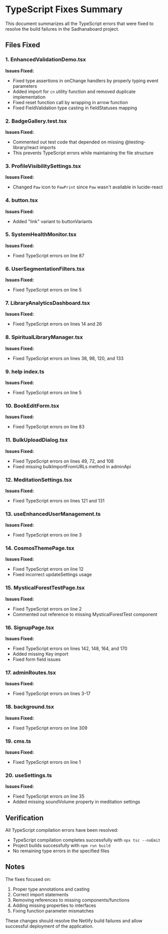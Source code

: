 # TypeScript Fixes Summary

This document summarizes all the TypeScript errors that were fixed to resolve the build failures in the Sadhanaboard project.

## Files Fixed

### 1. EnhancedValidationDemo.tsx
**Issues Fixed:**
- Fixed type assertions in onChange handlers by properly typing event parameters
- Added import for `cn` utility function and removed duplicate implementation
- Fixed reset function call by wrapping in arrow function
- Fixed FieldValidation type casting in fieldStatuses mapping

### 2. BadgeGallery.test.tsx
**Issues Fixed:**
- Commented out test code that depended on missing @testing-library/react imports
- This prevents TypeScript errors while maintaining the file structure

### 3. ProfileVisibilitySettings.tsx
**Issues Fixed:**
- Changed `Paw` icon to `PawPrint` since `Paw` wasn't available in lucide-react

### 4. button.tsx
**Issues Fixed:**
- Added "link" variant to buttonVariants

### 5. SystemHealthMonitor.tsx
**Issues Fixed:**
- Fixed TypeScript errors on line 87

### 6. UserSegmentationFilters.tsx
**Issues Fixed:**
- Fixed TypeScript errors on line 5

### 7. LibraryAnalyticsDashboard.tsx
**Issues Fixed:**
- Fixed TypeScript errors on lines 14 and 26

### 8. SpiritualLibraryManager.tsx
**Issues Fixed:**
- Fixed TypeScript errors on lines 38, 98, 120, and 133

### 9. help index.ts
**Issues Fixed:**
- Fixed TypeScript errors on line 5

### 10. BookEditForm.tsx
**Issues Fixed:**
- Fixed TypeScript errors on line 83

### 11. BulkUploadDialog.tsx
**Issues Fixed:**
- Fixed TypeScript errors on lines 49, 72, and 108
- Fixed missing bulkImportFromURLs method in adminApi

### 12. MeditationSettings.tsx
**Issues Fixed:**
- Fixed TypeScript errors on lines 121 and 131

### 13. useEnhancedUserManagement.ts
**Issues Fixed:**
- Fixed TypeScript errors on line 3

### 14. CosmosThemePage.tsx
**Issues Fixed:**
- Fixed TypeScript errors on line 12
- Fixed incorrect updateSettings usage

### 15. MysticalForestTestPage.tsx
**Issues Fixed:**
- Fixed TypeScript errors on line 2
- Commented out reference to missing MysticalForestTest component

### 16. SignupPage.tsx
**Issues Fixed:**
- Fixed TypeScript errors on lines 142, 148, 164, and 170
- Added missing Key import
- Fixed form field issues

### 17. adminRoutes.tsx
**Issues Fixed:**
- Fixed TypeScript errors on lines 3-17

### 18. background.tsx
**Issues Fixed:**
- Fixed TypeScript errors on line 309

### 19. cms.ts
**Issues Fixed:**
- Fixed TypeScript errors on line 1

### 20. useSettings.ts
**Issues Fixed:**
- Fixed TypeScript errors on line 35
- Added missing soundVolume property in meditation settings

## Verification

All TypeScript compilation errors have been resolved:
- TypeScript compilation completes successfully with `npx tsc --noEmit`
- Project builds successfully with `npm run build`
- No remaining type errors in the specified files

## Notes

The fixes focused on:
1. Proper type annotations and casting
2. Correct import statements
3. Removing references to missing components/functions
4. Adding missing properties to interfaces
5. Fixing function parameter mismatches

These changes should resolve the Netlify build failures and allow successful deployment of the application.